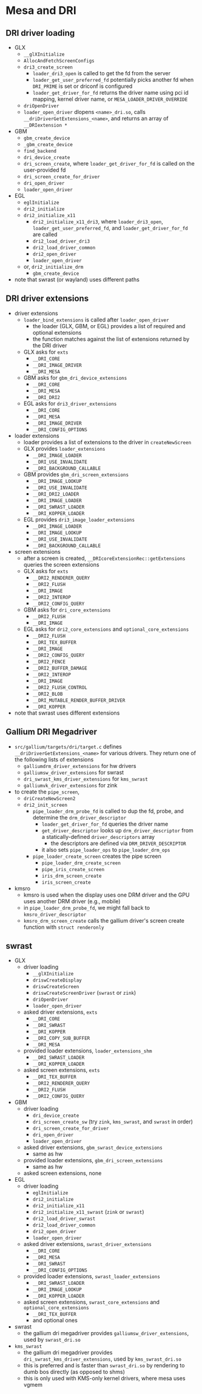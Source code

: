 Mesa and DRI
============

## DRI driver loading

- GLX
  - `__glXInitialize`
  - `AllocAndFetchScreenConfigs`
  - `dri3_create_screen`
    - `loader_dri3_open` is called to get the fd from the server
    - `loader_get_user_preferred_fd` potentially picks another fd when
      `DRI_PRIME` is set or driconf is configured
    - `loader_get_driver_for_fd` returns the driver name using pci id mapping,
      kernel driver name, or `MESA_LOADER_DRIVER_OVERRIDE`
  - `driOpenDriver`
  - `loader_open_driver` dlopens `<name>_dri.so`, calls
    `__driDriverGetExtensions_<name>`, and returns an array of
    `__DRIextension *`
- GBM
  - `gbm_create_device`
  - `_gbm_create_device`
  - `find_backend`
  - `dri_device_create`
  - `dri_screen_create`, where `loader_get_driver_for_fd` is called on the
    user-provided fd
  - `dri_screen_create_for_driver`
  - `dri_open_driver`
  - `loader_open_driver`
- EGL
  - `eglInitialize`
  - `dri2_initialize`
  - `dri2_initialize_x11`
    - `dri2_initialize_x11_dri3`, where `loader_dri3_open`,
      `loader_get_user_preferred_fd`, and `loader_get_driver_for_fd` are
      called
    - `dri2_load_driver_dri3`
    - `dri2_load_driver_common`
    - `dri2_open_driver`
    - `loader_open_driver`
  - or, `dri2_initialize_drm`
    - `gbm_create_device`
- note that swrast (or wayland) uses different paths

## DRI driver extensions

- driver extensions
  - `loader_bind_extensions` is called after `loader_open_driver`
    - the loader (GLX, GBM, or EGL) provides a list of required and optional
      extensions
    - the function matches against the list of extensions returned by the DRI
      driver
  - GLX asks for `exts`
    - `__DRI_CORE`
    - `__DRI_IMAGE_DRIVER`
    - `__DRI_MESA`
  - GBM asks for `gbm_dri_device_extensions`
    - `__DRI_CORE`
    - `__DRI_MESA`
    - `__DRI_DRI2`
  - EGL asks for `dri3_driver_extensions`
    - `__DRI_CORE`
    - `__DRI_MESA`
    - `__DRI_IMAGE_DRIVER`
    - `__DRI_CONFIG_OPTIONS`
- loader extensions
  - loader provides a list of extensions to the driver in `createNewScreen`
  - GLX provides `loader_extensions`
    - `__DRI_IMAGE_LOADER`
    - `__DRI_USE_INVALIDATE`
    - `__DRI_BACKGROUND_CALLABLE`
  - GBM provides `gbm_dri_screen_extensions`
    - `__DRI_IMAGE_LOOKUP`
    - `__DRI_USE_INVALIDATE`
    - `__DRI_DRI2_LOADER`
    - `__DRI_IMAGE_LOADER`
    - `__DRI_SWRAST_LOADER`
    - `__DRI_KOPPER_LOADER`
  - EGL provides `dri3_image_loader_extensions`
    - `__DRI_IMAGE_LOADER`
    - `__DRI_IMAGE_LOOKUP`
    - `__DRI_USE_INVALIDATE`
    - `__DRI_BACKGROUND_CALLABLE`
- screen extensions
  - after a screen is created, `__DRIcoreExtensionRec::getExtensions` queries
    the screen extensions
  - GLX asks for `exts`
    - `__DRI2_RENDERER_QUERY`
    - `__DRI2_FLUSH`
    - `__DRI_IMAGE`
    - `__DRI2_INTEROP`
    - `__DRI2_CONFIG_QUERY`
  - GBM asks for `dri_core_extensions`
    - `__DRI2_FLUSH`
    - `__DRI_IMAGE`
  - EGL asks for `dri2_core_extensions` and `optional_core_extensions`
    - `__DRI2_FLUSH`
    - `__DRI_TEX_BUFFER`
    - `__DRI_IMAGE`
    - `__DRI2_CONFIG_QUERY`
    - `__DRI2_FENCE`
    - `__DRI2_BUFFER_DAMAGE`
    - `__DRI2_INTEROP`
    - `__DRI_IMAGE`
    - `__DRI2_FLUSH_CONTROL`
    - `__DRI2_BLOB`
    - `__DRI_MUTABLE_RENDER_BUFFER_DRIVER`
    - `__DRI_KOPPER`
- note that swrast uses different extensions

## Gallium DRI Megadriver

- `src/gallium/targets/dri/target.c` defines `__driDriverGetExtensions_<name>`
  for various drivers.  They return one of the following lists of extensions
  - `galliumdrm_driver_extensions` for hw drivers
  - `galliumsw_driver_extensions` for swrast
  - `dri_swrast_kms_driver_extensions` for `kms_swrast`
  - `galliumvk_driver_extensions` for zink
- to create the `pipe_screen`,
  - `driCreateNewScreen2`
  - `dri2_init_screen`
    - `pipe_loader_drm_probe_fd` is called to dup the fd, probe, and determine
      the `drm_driver_descriptor`
      - `loader_get_driver_for_fd` queries the driver name
      - `get_driver_descriptor` looks up `drm_driver_descriptor` from a
        statically-defined `driver_descriptors` array
        - the descriptors are defined via `DRM_DRIVER_DESCRIPTOR` 
      - it also sets `pipe_loader_ops` to `pipe_loader_drm_ops`
    - `pipe_loader_create_screen` creates the pipe screen
      - `pipe_loader_drm_create_screen`
      - `pipe_iris_create_screen`
      - `iris_drm_screen_create`
      - `iris_screen_create`
- kmsro
  - kmsro is used when the display uses one DRM driver and the GPU uses
    another DRM driver (e.g., mobile)
  - in `pipe_loader_drm_probe_fd`, we might fall back to
    `kmsro_driver_descriptor`
  - `kmsro_drm_screen_create` calls the gallium driver's screen create
    function with `struct renderonly`

## swrast

- GLX
  - driver loading
    - `__glXInitialize`
    - `driswCreateDisplay`
    - `driswCreateScreen`
    - `driswCreateScreenDriver` (`swrast` or `zink`)
    - `driOpenDriver`
    - `loader_open_driver`
  - asked driver extensions, `exts`
    - `__DRI_CORE`
    - `__DRI_SWRAST`
    - `__DRI_KOPPER`
    - `__DRI_COPY_SUB_BUFFER`
    - `__DRI_MESA`
  - provided loader extensions, `loader_extensions_shm`
    - `__DRI_SWRAST_LOADER`
    - `__DRI_KOPPER_LOADER`
  - asked screen extensions, `exts`
    - `__DRI_TEX_BUFFER`
    - `__DRI2_RENDERER_QUERY`
    - `__DRI2_FLUSH`
    - `__DRI2_CONFIG_QUERY`
- GBM
  - driver loading
    - `dri_device_create`
    - `dri_screen_create_sw` (try `zink`, `kms_swrast`, and `swrast` in order)
    - `dri_screen_create_for_driver`
    - `dri_open_driver`
    - `loader_open_driver`
  - asked driver extensions, `gbm_swrast_device_extensions`
    - same as hw
  - provided loader extensions, `gbm_dri_screen_extensions`
    - same as hw
  - asked screen extensions, none
- EGL
  - driver loading
    - `eglInitialize`
    - `dri2_initialize`
    - `dri2_initialize_x11`
    - `dri2_initialize_x11_swrast` (`zink` or `swrast`)
    - `dri2_load_driver_swrast`
    - `dri2_load_driver_common`
    - `dri2_open_driver`
    - `loader_open_driver`
  - asked driver extensions, `swrast_driver_extensions`
    - `__DRI_CORE`
    - `__DRI_MESA`
    - `__DRI_SWRAST`
    - `__DRI_CONFIG_OPTIONS`
  - provided loader extensions, `swrast_loader_extensions`
    - `__DRI_SWRAST_LOADER`
    - `__DRI_IMAGE_LOOKUP`
    - `__DRI_KOPPER_LOADER`
  - asked screen extensions, `swrast_core_extensions` and
    `optional_core_extensions`
    - `__DRI_TEX_BUFFER`
    - and optional ones
- swrast
  - the gallium dri megadriver provides `galliumsw_driver_extensions`, used by
    `swrast_dri.so`
- `kms_swrast`
  - the gallium dri megadriver provides  `dri_swrast_kms_driver_extensions`,
    used by `kms_swrast_dri.so`
  - this is preferred and is faster than `swrast_dri.so` by rendering to dumb
    bos directly (as opposed to shms)
  - this is only used with KMS-only kernel drivers, where mesa uses vgmem
